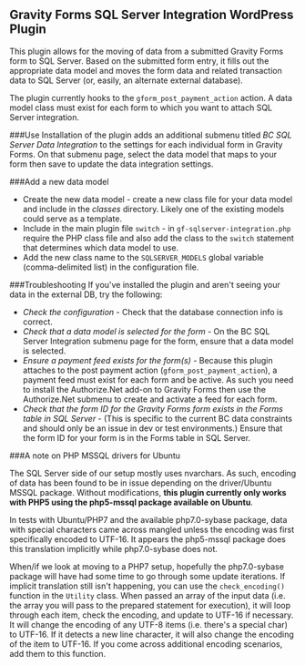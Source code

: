 ## Gravity Forms SQL Server Integration WordPress Plugin

This plugin allows for the moving of data from a submitted Gravity Forms form to SQL Server. Based on the submitted form entry, it fills out the appropriate data model and moves the form data and related transaction data to SQL Server (or, easily, an alternate external database).

The plugin currently hooks to the `gform_post_payment_action` action. A data model class must exist for each form to which you want to attach SQL Server integration.

###Use
Installation of the plugin adds an additional submenu titled _BC SQL Server Data Integration_ to the settings for each individual form in Gravity Forms. On that submenu page, select the data model that maps to your form then save to update the data integration settings.

###Add a new data model

 - Create the new data model - create a new class file for your data model and include in the _classes_ directory. Likely one of the existing models could serve as a template.
 - Include in the main plugin file `switch` - in `gf-sqlserver-integration.php` require the PHP class file and also add the class to the `switch` statement that determines which data model to use.
 - Add the new class name to the `SQLSERVER_MODELS` global variable (comma-delimited list) in the configuration file.


###Troubleshooting
If you've installed the plugin and aren't seeing your data in the external DB, try the following:

- _Check the configuration_ - Check that the database connection info is correct.
- _Check that a data model is selected for the form_ - On the BC SQL Server Integration submenu page for the form, ensure that a data model is selected.
- _Ensure a payment feed exists for the form(s)_ - Because this plugin attaches to the post payment action (`gform_post_payment_action`), a payment feed must exist for each form and be active. As such you need to install the Authorize.Net add-on to Gravity Forms then use the Authorize.Net submenu to create and activate a feed for each form.
- _Check that the form ID for the Gravity Forms form exists in the Forms table in SQL Server_ - (This is specific to the current BC data constraints and should only be an issue in dev or test environments.) Ensure that the form ID for your form is in the Forms table in SQL Server.


###A note on PHP MSSQL drivers for Ubuntu

The SQL Server side of our setup mostly uses nvarchars. As such, encoding of data has been found to be in issue depending on the driver/Ubuntu MSSQL package.  Without modifications, **this plugin currently only works with PHP5 using the php5-mssql package available on Ubuntu**. 

In tests with Ubuntu/PHP7 and the available php7.0-sybase package, data with special characters came across mangled unless the encoding was first specifically encoded to UTF-16.  It appears the php5-mssql package does this translation implicitly while php7.0-sybase does not. 

When/if we look at moving to a PHP7 setup, hopefully the php7.0-sybase package will have had some time to go through some update iterations.  If implicit translation still isn't happening, you can use the `check_encoding()` function in the `Utility` class. When passed an array of the input data (i.e. the array you will pass to the prepared statement for execution), it will loop through each item, check the encoding, and update to UTF-16 if necessary. It will change the encoding of any UTF-8 items (i.e. there's a special char) to UTF-16. If it detects a new line character, it will also change the encoding of the item to UTF-16. If you come across additional encoding scenarios, add them to this function.